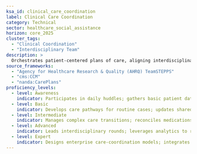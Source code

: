 ```yaml
---
ksa_id: clinical_care_coordination
label: Clinical Care Coordination
category: Technical
sector: healthcare_social_assistance
horizon: core_2025
cluster_tags:
  - "Clinical Coordination"
  - "Interdisciplinary Team"
description: >
  Orchestrates patient-centered plans of care, aligning interdisciplinary team (physicians, nurses, pharmacists, and allied staff) actions, resources, and timelines to achieve optimal clinical and psychosocial outcomes.
source_frameworks:
  - "Agency for Healthcare Research & Quality (AHRQ) TeamSTEPPS"
  - "cms:CCM"
  - "nanda:CarePlans"
proficiency_levels:
  - level: Awareness
    indicator: Participates in daily huddles; gathers basic patient data; communicates care-plan updates to team members.
  - level: Basic
    indicator: Develops care pathways for routine cases; updates shared care plans; tracks pathway adherence; schedules follow-up services.
  - level: Intermediate
    indicator: Manages complex care transitions; reconciles medications; resolves service gaps.
  - level: Advanced
    indicator: Leads interdisciplinary rounds; leverages analytics to reduce readmissions; revises pathways for efficiency; mentors new coordinators.
  - level: Expert
    indicator: Designs enterprise care-coordination models; integrates social determinants of health;  influences reimbursement policy; publishes best-practice toolkits.
---
```

